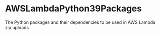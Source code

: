 # AWSLambdaPython39Packages
The Python packages and their dependencies to be used in AWS Lambda zip uploads
